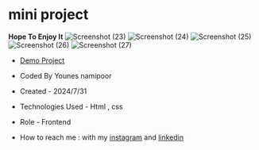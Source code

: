 # mini project

**Hope To Enjoy It**
![Screenshot (23)](https://github.com/user-attachments/assets/61b20bf1-d0e6-4254-8833-88421a264f63)
![Screenshot (24)](https://github.com/user-attachments/assets/b535a37d-66ce-40b5-885b-5b537b891ef5)
![Screenshot (25)](https://github.com/user-attachments/assets/2e673e7e-024c-41e4-bd2a-2af209d379cf)
![Screenshot (26)](https://github.com/user-attachments/assets/aec44923-1954-40a3-83eb-7e59326319e7)
![Screenshot (27)](https://github.com/user-attachments/assets/0c3b181a-07a4-4e1e-8e5f-01cdaa0d67f8)

- [Demo Project](https://younes-namipoor.github.io/mini-project/)

- Coded By Younes namipoor

- Created - 2024/7/31

- Technologies Used - Html , css

- Role - Frontend

- How to reach me : with my [instagram](https://www.instagram.com/younes.namipoor) and [linkedin](https://www.linkedin.com/in/younes-namipoor)
